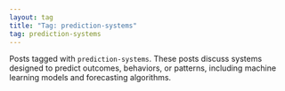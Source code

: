 ```yaml
---
layout: tag
title: "Tag: prediction-systems"
tag: prediction-systems
---
```


Posts tagged with `prediction-systems`. These posts discuss systems designed to predict outcomes, behaviors, or patterns, including machine learning models and forecasting algorithms. 